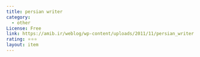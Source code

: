 ```yaml
---
title: persian writer
category:
  - other
License: Free
link: https://amib.ir/weblog/wp-content/uploads/2011/11/persian_writer.html
rating: ⭐⭐⭐
layout: item
---
```

